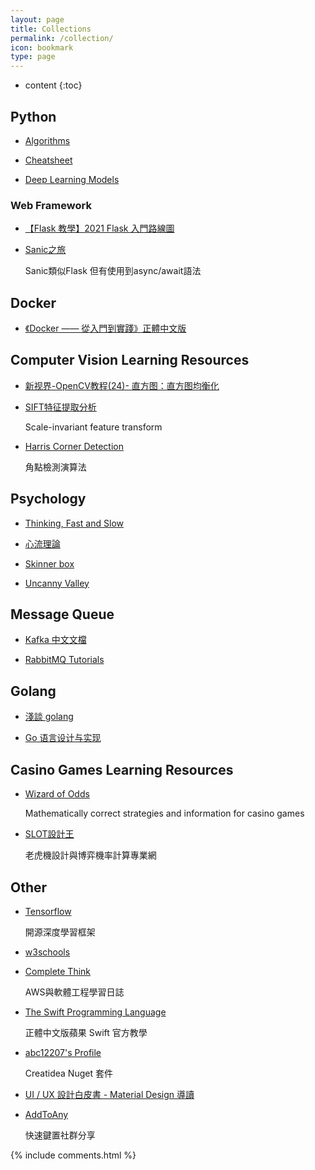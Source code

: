 ```yaml
---
layout: page
title: Collections
permalink: /collection/
icon: bookmark
type: page
---
```


* content
{:toc}


## Python

* [Algorithms](https://github.com/q8977452/Python-Algorithms)

* [Cheatsheet](https://github.com/gto76/python-cheatsheet)

* [Deep Learning Models](https://github.com/rasbt/deeplearning-models)

### Web Framework

* [【Flask 教學】2021 Flask 入門路線圖](https://www.maxlist.xyz/2020/05/01/flask-list/)

* [Sanic之旅](https://howie6879.gitbooks.io/sanic/content/)

	Sanic類似Flask 但有使用到async/await語法

## Docker

* [《Docker —— 從入門到實踐­》正體中文版](https://philipzheng.gitbook.io/docker_practice/)


## Computer Vision Learning Resources

* [新视界-OpenCV教程(24)- 直方图：直方图均衡化](https://zhuanlan.zhihu.com/p/58481195)

* [SIFT特征提取分析](https://blog.csdn.net/abcjennifer/article/details/7639681)

	Scale-invariant feature transform 
	
* [Harris Corner Detection](https://www.itread01.com/p/1343014.html)
	
	角點檢測演算法

## Psychology

* [Thinking, Fast and Slow](https://zh.wikipedia.org/wiki/%E5%BF%AB%E6%80%9D%E6%85%A2%E6%83%B3)
	
* [心流理論](https://zh.wikipedia.org/wiki/%E5%BF%83%E6%B5%81%E7%90%86%E8%AB%96)

* [Skinner box](https://zh.wikipedia.org/wiki/%E6%96%AF%E9%87%91%E7%BA%B3%E7%AE%B1)

* [Uncanny Valley](https://zh.wikipedia.org/wiki/%E6%81%90%E6%80%96%E8%B0%B7%E7%90%86%E8%AE%BA)

## Message Queue

* [Kafka 中文文檔](https://kafka.apachecn.org/intro.html)

* [RabbitMQ Tutorials](https://www.rabbitmq.com/getstarted.html)

## Golang

* [淺談 golang](https://hsinyu.gitbooks.io/golang_note/content/about_golang.html)

* [Go 语言设计与实现](https://draveness.me/golang/)

## Casino Games Learning Resources

* [Wizard of Odds](https://wizardofodds.com/)

	Mathematically correct strategies and information for casino games

* [SLOT設計王](https://ezslotdesign.com/)
	
	老虎機設計與博弈機率計算專業網

## Other

* [Tensorflow](https://www.tensorflow.org/?hl=zh-cn)
	
	開源深度學習框架

* [w3schools](https://www.w3schools.com/)

* [Complete Think](https://rickhw.github.io/)

	AWS與軟體工程學習日誌
	
* [The Swift Programming Language](https://tommy60703.gitbooks.io/swift-language-traditional-chinese/content)

	正體中文版蘋果 Swift 官方教學

* [abc12207's Profile](https://www.nuget.org/profiles/abc12207)

    Creatidea Nuget 套件

* [UI / UX 設計白皮書 - Material Design 導讀](https://ithelp.ithome.com.tw/users/20124956/ironman/2945)

* [AddToAny](https://www.addtoany.com/)

    快速鍵置社群分享

 {% include comments.html %}